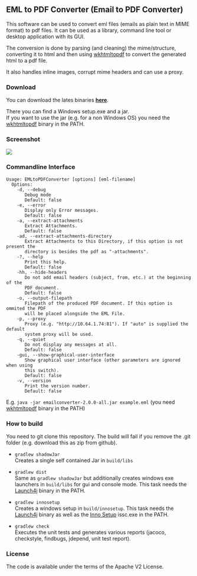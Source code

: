 ## EML to PDF Converter (Email to PDF Converter)

This software can be used to convert eml files (emails as plain text in MIME format) to pdf files. It can be used as a library, command line tool or desktop application with its GUI.

The conversion is done by parsing (and cleaning) the mime/structure, converting it to html and then using [wkhtmltopdf](//github.com/wkhtmltopdf/wkhtmltopdf) to convert the generated html to a pdf file.

It also handles inline images, corrupt mime headers and can use a proxy.

### Download
You can download the lates binaries [**here**](//github.com/nickrussler/eml-to-pdf-converter/releases/latest).

There you can find a Windows setup.exe and a jar.<br>
If you want to use the jar (e.g. for a non Windows OS) you need the [wkhtmltopdf](http://wkhtmltopdf.org/) binary in the PATH.


### Screenshot
<img src="https://www.whitebyte.info/wp-content/uploads/2015/02/scr1.png" />

### Commandline Interface
```
Usage: EMLtoPDFConverter [options] [eml-filename]
  Options:
    -d, --debug
       Debug mode
       Default: false
    -e, --error
       Display only Error messages.
       Default: false
    -a, --extract-attachments
       Extract Attachments.
       Default: false
    -ad, --extract-attachments-directory
       Extract Attachments to this Directory, if this option is not present the
       directory is besides the pdf as "-attachments".
    -?, --help
       Print this help.
       Default: false
    -hh, --hide-headers
       Do not add email headers (subject, from, etc.) at the beginning of the
       PDF document.
       Default: false
    -o, --output-filepath
       Filepath of the produced PDF document. If this option is ommited the PDF
       will be placed alongside the EML File.
    -p, --proxy
       Proxy (e.g. "http://10.64.1.74:81"). If "auto" is supplied the default
       system proxy will be used.
    -q, --quiet
       Do not display any messages at all.
       Default: false
    -gui, --show-graphical-user-interface
       Show graphical user interface (other parameters are ignored when using
       this switch).
       Default: false
    -v, --version
       Print the version number.
       Default: false
  ```
E.g. ``java -jar emailconverter-2.0.0-all.jar example.eml`` (you need [wkhtmltopdf](http://wkhtmltopdf.org/) binary in the PATH)

### How to build
You need to git clone this repository. The build will fail if you remove the .git folder (e.g. download this as zip from github).

 * `gradlew shadowJar` <br>
Creates a single self contained Jar in `build/libs`

 * `gradlew dist` <br>
Same as `gradlew shadowJar` but additionally creates windows exe launchers in `build/libs` for gui and console mode. This task needs the [Launch4j](http://launch4j.sourceforge.net/) binary in the PATH.

 * `gradlew innosetup` <br>
Creates a windows setup in `build/innosetup`. This task needs the [Launch4j](http://launch4j.sourceforge.net/) binary as well as the [Inno Setup](http://www.jrsoftware.org/isinfo.php) issc.exe in the PATH.

 * `gradlew check` <br>
Executes the unit tests and generates various reports (jacoco, checkstyle, findbugs, jdepend, unit test report).

### License
The code is available under the terms of the Apache V2 License.

